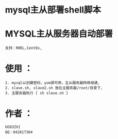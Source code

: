 
# mysql主从部署shell脚本

<h1>MYSQL主从服务器自动部署</h1>

    支持：RHEL,CentOs,




<h1>使用 ：</h1>

    1. mysql以创建密码，yum源可用，主从服务器网络相通,
    2. slave.sh, slave2.sh 放在主服务器/root/目录下,
    3. 主服务器执行 [ sh slave.sh ]


<h1>作者 ：</h1>

    UG93ZXI
    QQ：842617364
